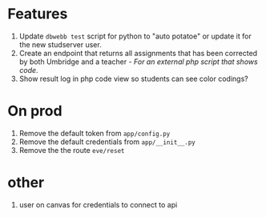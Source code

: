 # Features
1. Update `dbwebb test` script for python to "auto potatoe" or update it for the new studserver user.
1. Create an endpoint that returns all assignments that has been corrected by both Umbridge and a teacher - *For an external php script that shows code*.
1. Show result log in php code view so students can see color codings?

# On prod
1. Remove the default token from `app/config.py`
1. Remove the default credentials from `app/__init__.py`
1. Remove the the route `eve/reset`


# other
1. user on canvas for credentials to connect to api
